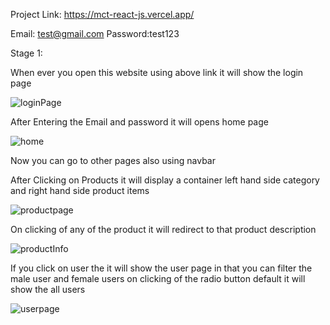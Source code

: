 
Project Link: https://mct-react-js.vercel.app/

Email: test@gmail.com
Password:test123

Stage 1: 

When ever you open this website using above link it will show the login page

![loginPage](https://user-images.githubusercontent.com/114353712/226183027-83b9b568-4648-4b8d-b88f-8fbdb2a861d7.PNG)

After Entering the Email and password it will opens home page

![home](https://user-images.githubusercontent.com/114353712/226183293-53c457cc-d4b5-4873-bed0-18cb4a9e7f1e.PNG)


Now you can go to other pages also using navbar

After Clicking on Products it will display a container left hand side category and right hand side product items

![productpage](https://user-images.githubusercontent.com/114353712/226183463-68153974-a2d5-4ab8-a881-f51b42fdbb5b.PNG)

On clicking of any of the product it will redirect to that product description 

![productInfo](https://user-images.githubusercontent.com/114353712/226183565-7196c0a1-5a24-4dda-a948-c2326aae97a4.PNG)

If you click on user the it will show the user page in that you can filter the male user and female users on clicking of the radio button default it will show the all users

![userpage](https://user-images.githubusercontent.com/114353712/226183684-b63d970b-4556-407e-a6d7-696a0bcec7c0.PNG)
